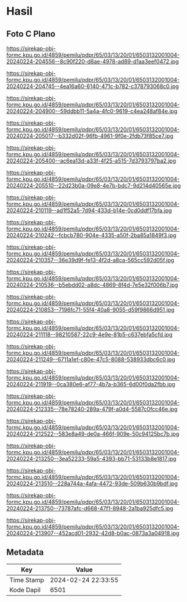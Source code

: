 # Hasil

## Foto C Plano

https://sirekap-obj-formc.kpu.go.id/4859/pemilu/pdpr/65/03/13/20/01/6503132001004-20240224-204556--8c90f220-d8ae-4978-ad89-d1aa3eef0472.jpg

https://sirekap-obj-formc.kpu.go.id/4859/pemilu/pdpr/65/03/13/20/01/6503132001004-20240224-204745--4ea16a60-6140-471c-b782-c378793068c0.jpg

https://sirekap-obj-formc.kpu.go.id/4859/pemilu/pdpr/65/03/13/20/01/6503132001004-20240224-204900--59ddbb11-5a4a-4fc0-9619-c4ea248af84e.jpg

https://sirekap-obj-formc.kpu.go.id/4859/pemilu/pdpr/65/03/13/20/01/6503132001004-20240224-205017--b332d02f-96fb-4961-9f0e-2fdb73f85ce7.jpg

https://sirekap-obj-formc.kpu.go.id/4859/pemilu/pdpr/65/03/13/20/01/6503132001004-20240224-205400--ac6ea13d-a33f-4f25-a515-7d3793797ba2.jpg

https://sirekap-obj-formc.kpu.go.id/4859/pemilu/pdpr/65/03/13/20/01/6503132001004-20240224-205510--22d23b0a-09e8-4e7b-bdc7-9d214d40565e.jpg

https://sirekap-obj-formc.kpu.go.id/4859/pemilu/pdpr/65/03/13/20/01/6503132001004-20240224-210119--ad1f52a5-7d94-433d-b14e-0cd0ddf17bfa.jpg

https://sirekap-obj-formc.kpu.go.id/4859/pemilu/pdpr/65/03/13/20/01/6503132001004-20240224-210242--fcbcb780-904e-4335-a50f-2ba85a1849f3.jpg

https://sirekap-obj-formc.kpu.go.id/4859/pemilu/pdpr/65/03/13/20/01/6503132001004-20240224-210357--36e39d9f-fe13-4f2d-a8ca-565cc592d05f.jpg

https://sirekap-obj-formc.kpu.go.id/4859/pemilu/pdpr/65/03/13/20/01/6503132001004-20240224-210536--b5ebdd02-a8dc-4869-8f4d-7e5e32f006b7.jpg

https://sirekap-obj-formc.kpu.go.id/4859/pemilu/pdpr/65/03/13/20/01/6503132001004-20240224-210853--7196fc71-55f4-40a8-9055-d59f9866d951.jpg

https://sirekap-obj-formc.kpu.go.id/4859/pemilu/pdpr/65/03/13/20/01/6503132001004-20240224-211118--98210587-22c9-4e9e-81b5-c637ebfa5cfd.jpg

https://sirekap-obj-formc.kpu.go.id/4859/pemilu/pdpr/65/03/13/20/01/6503132001004-20240224-211249--6711a1ef-c80e-47c5-8088-538933dbc6c0.jpg

https://sirekap-obj-formc.kpu.go.id/4859/pemilu/pdpr/65/03/13/20/01/6503132001004-20240224-211919--0ca380e6-af77-4b7a-b365-6d00f0da2fbb.jpg

https://sirekap-obj-formc.kpu.go.id/4859/pemilu/pdpr/65/03/13/20/01/6503132001004-20240224-212335--78e78240-289a-479f-a0d4-5587c0fcc46e.jpg

https://sirekap-obj-formc.kpu.go.id/4859/pemilu/pdpr/65/03/13/20/01/6503132001004-20240224-212522--583e8a49-de0a-466f-909e-50c94125bc7b.jpg

https://sirekap-obj-formc.kpu.go.id/4859/pemilu/pdpr/65/03/13/20/01/6503132001004-20240224-213250--3ea52233-59a5-4393-bb71-53133b8e1817.jpg

https://sirekap-obj-formc.kpu.go.id/4859/pemilu/pdpr/65/03/13/20/01/6503132001004-20240224-213510--228a744a-4afa-4472-93de-509b630b9bdf.jpg

https://sirekap-obj-formc.kpu.go.id/4859/pemilu/pdpr/65/03/13/20/01/6503132001004-20240224-213750--73787afc-d668-47f1-8948-2a1ba925dfc5.jpg

https://sirekap-obj-formc.kpu.go.id/4859/pemilu/pdpr/65/03/13/20/01/6503132001004-20240224-213907--452acd01-2932-42d8-b0ac-0873a3a04918.jpg


## Metadata

| Key        | Value               |
| ---------- | ------------------- |
| Time Stamp | 2024-02-24 22:33:55 |
| Kode Dapil | 6501                |



